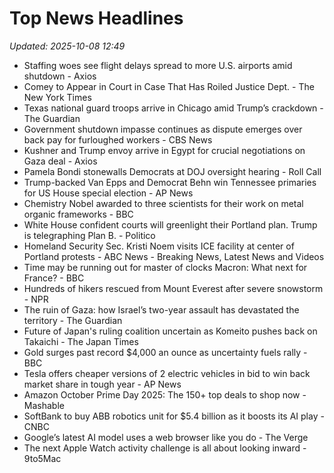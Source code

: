 # Top News Headlines

_Updated: 2025-10-08 12:49_

- Staffing woes see flight delays spread to more U.S. airports amid shutdown - Axios
- Comey to Appear in Court in Case That Has Roiled Justice Dept. - The New York Times
- Texas national guard troops arrive in Chicago amid Trump’s crackdown - The Guardian
- Government shutdown impasse continues as dispute emerges over back pay for furloughed workers - CBS News
- Kushner and Trump envoy arrive in Egypt for crucial negotiations on Gaza deal - Axios
- Pamela Bondi stonewalls Democrats at DOJ oversight hearing - Roll Call
- Trump-backed Van Epps and Democrat Behn win Tennessee primaries for US House special election - AP News
- Chemistry Nobel awarded to three scientists for their work on metal organic frameworks - BBC
- White House confident courts will greenlight their Portland plan. Trump is telegraphing Plan B. - Politico
- Homeland Security Sec. Kristi Noem visits ICE facility at center of Portland protests - ABC News - Breaking News, Latest News and Videos
- Time may be running out for master of clocks Macron: What next for France? - BBC
- Hundreds of hikers rescued from Mount Everest after severe snowstorm - NPR
- The ruin of Gaza: how Israel’s two-year assault has devastated the territory - The Guardian
- Future of Japan's ruling coalition uncertain as Komeito pushes back on Takaichi - The Japan Times
- Gold surges past record $4,000 an ounce as uncertainty fuels rally - BBC
- Tesla offers cheaper versions of 2 electric vehicles in bid to win back market share in tough year - AP News
- Amazon October Prime Day 2025: The 150+ top deals to shop now - Mashable
- SoftBank to buy ABB robotics unit for $5.4 billion as it boosts its AI play - CNBC
- Google’s latest AI model uses a web browser like you do - The Verge
- The next Apple Watch activity challenge is all about looking inward - 9to5Mac